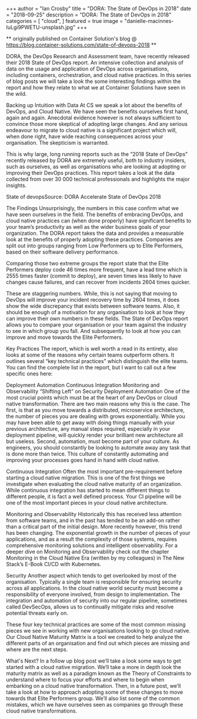 +++
author = "Ian Crosby"
title = "DORA: The State of DevOps in 2018"
date = "2018-09-25"
description = "DORA: The State of DevOps in 2018"
categories = [
    "cloud",
]
featured = true
image = "danielle-macinnes-IuLgi9PWETU-unsplash.jpg"
+++

** originally published on Container Solution's blog @ https://blog.container-solutions.com/state-of-devops-2018 **

DORA, the DevOps Research and Assessment team, have recently released their 2018 State of DevOps report. An intensive collection and analysis of data on the usage and application of DevOps across organisations, including containers, orchestration, and cloud native practices. In this series of blog posts we will take a look the some interesting findings within the report and how they relate to what we at Container Solutions have seen in the wild.

Backing up Intuition with Data
At CS we speak a lot about the benefits of DevOps, and Cloud Native. We have seen the benefits ourselves first hand, again and again. Anecdotal evidence however is not always  sufficient to convince those more skeptical of adopting large changes. And any serious endeavour to migrate to cloud native is a significant project which will, when done right, have wide reaching consequences across your organisation. The skepticism is warranted.

This is why large, long running reports such as the “2018 State of DevOps” recently released by DORA are extremely useful, both to industry insiders, such as ourselves, as well as organisations who are looking at adopting or improving their DevOps practices.  This report takes a look at the data collected from over 30 000 technical professionals and highlights the major insights.

State of devopsSource: DORA Accelerate State of DevOps 2018
 

The Findings
Unsurprisingly, the numbers in this case confirm what we have seen ourselves in the field. The benefits of embracing DevOps, and cloud native practices can (when done properly) have significant benefits to your team’s productivity as well as the wider business goals of your organization. The DORA report takes the data and provides a measurable look at the benefits of properly adopting these practices. Companies are split out into groups ranging from Low Performers up to Elite Performers, based on their software delivery performance.

Comparing those two extreme groups the report state that the Elite Performers deploy code 46 times more frequent, have a lead time which is 2555 times faster (commit to deploy), are seven times less likely to have changes cause failures, and can recover from incidents 2604 times quicker.

These are staggering numbers. While, this is not saying that moving to DevOps will improve your incident recovery time by 2604 times, it does show the wide discrepancy that exists between software teams. Also, it should be enough of a motivation for any organisation to look at how they can improve their own numbers in these fields. The State of DevOps report allows you to compare your organisation or your team against the industry to see in which group you fall. And subsequently to look at how you can improve and move towards the Elite Performers.

Key Practices
The report, which is well worth a read in its entirety, also looks at some of the reasons why certain teams outperform others. It outlines several “key technical practices” which distinguish the elite teams. You can find the complete list in the report, but I want to call out a few specific ones here:

Deployment Automation
Continuous Integration
Monitoring and Observability
“Shifting Left” on Security
Deployment Automation
One of the most crucial points which must be at the heart of any DevOps or cloud native transformation. There are two main reasons why this is the case. The first, is that as you move towards a distributed, microservice architecture, the number of pieces you are dealing with grows exponentially. While you may have been able to get away with doing things manually with your previous architecture, any manual steps required, especially in your deployment pipeline, will quickly render your brilliant new architecture all but useless. Second, automation, must become part of your culture. As engineers, you should constantly be looking to automate away any task that is done more than twice. This culture of constantly automating and improving your processes goes hand in hand with cloud native.

Continuous Integration
Often the most important pre-requirement before starting a cloud native migration. This is one of the first things we investigate when evaluating the cloud native maturity of an organization. While continuous integration has started to mean different things to different people, it is fact a well defined process. Your CI pipeline will be one of the most important pieces in your cloud native architecture.

Monitoring and Observability
Historically this has received less attention from software teams, and in the past has tended to be an add-on rather than a critical part of the initial design. More recently however, this trend has been changing. The exponential growth in the number of pieces of your applications, and as a result the complexity of those systems, requires comprehensive monitoring solutions and intelligent observability. For a deeper dive on Monitoring and Observability check out the chapter Monitoring in the Cloud Native Era (written by my colleagues) in The New Stack’s E-Book CI/CD with Kubernetes.

Security 
Another aspect which tends to get overlooked by most of the organisation. Typically a single team is responsible for ensuring security across all applications. In the cloud native world security must become a responsibility of everyone involved, from design to implementation. The integration and automation of security into our regular pipeline, sometimes called DevSecOps, allows us to continually mitigate risks and resolve potential threats early on.

These four key technical practices are some of the most common missing pieces we see in working with new organisations looking to go cloud native. Our Cloud Native Maturity Matrix is a tool we created to help analyze the different parts of an organisation and find out which pieces are missing and where are the next steps.

What's Next?
In a follow up blog post we’ll take a look some ways to get started with a cloud native migration. We’ll take a more in depth look the maturity matrix as well as a paradigm known as the Theory of Constraints to understand where to focus your efforts and where to begin when embarking on a cloud native transformation. Then, in a future post, we’ll take a look at how to approach adopting some of these changes to move towards that Elite Performers group. We’ll also list some of the common mistakes, which we have ourselves seen as companies go through these cloud native transformations.